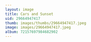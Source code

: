 ```yaml
---
layout: image
title: Cars and Sunset
uid: 29664947417
thumb: images/thumbs/29664947417.jpeg
image: images/29664947417.jpeg
album: 72157697984682902
---
```


